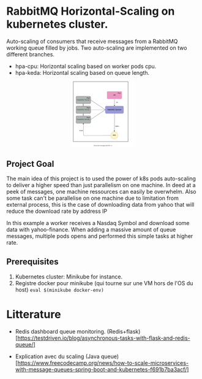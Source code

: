 # RabbitMQ Horizontal-Scaling on kubernetes cluster.

Auto-scaling of consumers that receive messages from a RabbitMQ working queue filled by jobs. Two auto-scaling are implemented on two different branches.

- hpa-cpu: Horizontal scaling based on worker pods cpu.
- hpa-keda: Horizontal scaling based on queue length.

<p align="center">
  <img src="Architecture.svg" width="33%">
</p>

## Project Goal

The main idea of this project is to used the power of k8s pods auto-scaling to deliver a higher speed than just parallelism on one machine. In deed at a peek of messages, one machine ressources can easily be overwhelm. Also some task can't be parallelise on one machine due to limitation from external process, this is the case of downloading data from yahoo that will reduce the download rate by address IP

In this example a worker receives a Nasdaq Symbol and download some data with yahoo-finance. When adding a massive amount of queue messages, multiple pods opens and performed this simple tasks at higher rate.


## Prerequisites

1. Kubernetes cluster: Minikube for instance.
2. Registre docker pour minikube (qui tourne sur une VM hors de l'OS du host) `eval $(minikube docker-env)`

# Litterature
- Redis dashboard queue monitoring. (Redis+flask)[https://testdriven.io/blog/asynchronous-tasks-with-flask-and-redis-queue/]

- Explication avec du scaling (Java queue)[https://www.freecodecamp.org/news/how-to-scale-microservices-with-message-queues-spring-boot-and-kubernetes-f691b7ba3acf/]
